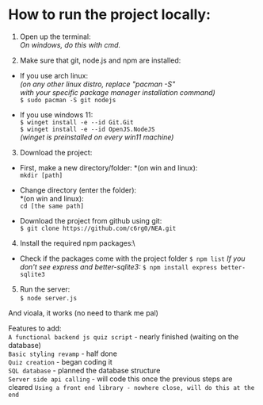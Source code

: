 # How to run the project locally:

1. Open up the terminal:\
*On windows, do this with cmd.*

2. Make sure that git, node.js and npm are installed:
- If you use arch linux:\
*(on any other linux distro, replace "pacman -S"\
with your specific package manager installation command)*\
`$ sudo pacman -S git nodejs`

- If you use windows 11:\
`$ winget install -e --id Git.Git`\
`$ winget install -e --id OpenJS.NodeJS`\
*(winget is preinstalled on every win11 machine)*

3. Download the project:
- First, make a new directory/folder:
*(on win and linux):\
`mkdir [path]`

- Change directory (enter the folder):\
*(on win and linux):\
`cd [the same path]`

- Download the project from github using git:\
`$ git clone https://github.com/c6rg0/NEA.git`

4. Install the required npm packages:\
- Check if the packages come with the project folder
`$ npm list`
*If you don't see express and better-sqlite3:*
`$ npm install express better-sqlite3`

5. Run the server:\
`$ node server.js`

And vioala, it works (no need to thank me pal)

Features to add:\
`A functional backend js quiz script` - nearly finished (waiting on the database)\
`Basic styling revamp` - half done\
`Quiz creation` - began coding it\
`SQL database` - planned the database structure\
`Server side api calling` - will code this once the previous steps are cleared
`Using a front end library - nowhere close, will do this at the end`

